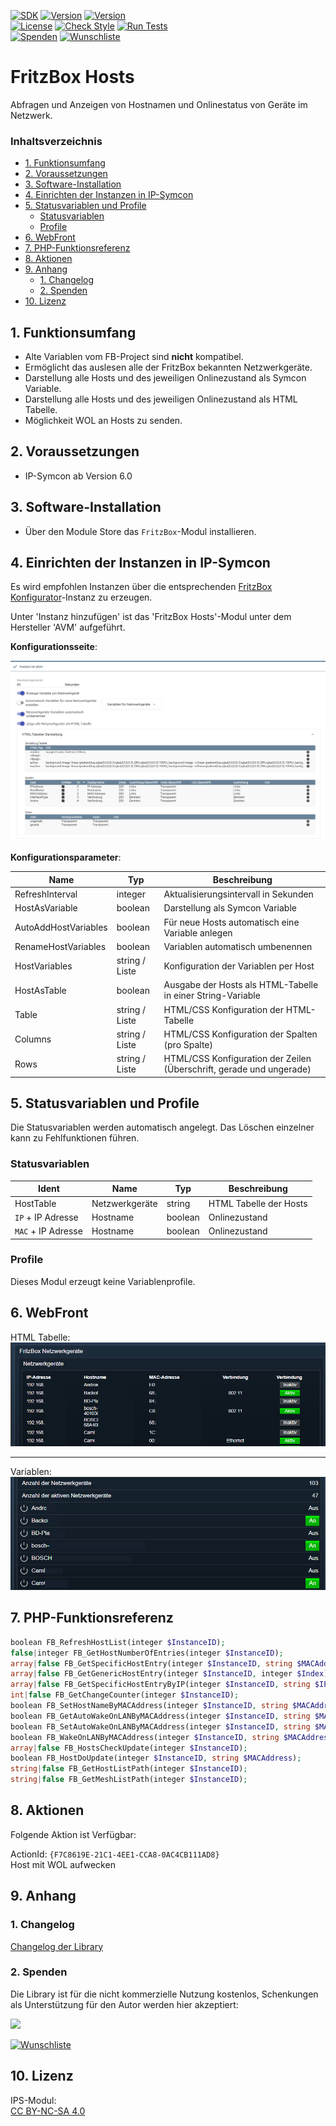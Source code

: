 [![SDK](https://img.shields.io/badge/Symcon-PHPModul-red.svg)](https://www.symcon.de/service/dokumentation/entwicklerbereich/sdk-tools/sdk-php/)
[![Version](https://img.shields.io/badge/Modul%20version-0.80-blue.svg)]()
[![Version](https://img.shields.io/badge/Symcon%20Version-6.0%20%3E-green.svg)](https://community.symcon.de/t/ip-symcon-6-0-testing/44478)  
[![License](https://img.shields.io/badge/License-CC%20BY--NC--SA%204.0-green.svg)](https://creativecommons.org/licenses/by-nc-sa/4.0/)
[![Check Style](https://github.com/Nall-chan/FritzBox/workflows/Check%20Style/badge.svg)](https://github.com/Nall-chan/FritzBox/actions) [![Run Tests](https://github.com/Nall-chan/FritzBox/workflows/Run%20Tests/badge.svg)](https://github.com/Nall-chan/FritzBox/actions)  
[![Spenden](https://www.paypalobjects.com/de_DE/DE/i/btn/btn_donate_SM.gif)](#2-spenden)
[![Wunschliste](https://img.shields.io/badge/Wunschliste-Amazon-ff69fb.svg)](#2-spenden)  

# FritzBox Hosts <!-- omit in toc -->
Abfragen und Anzeigen von Hostnamen und Onlinestatus von Geräte im Netzwerk.

### Inhaltsverzeichnis <!-- omit in toc -->

- [1. Funktionsumfang](#1-funktionsumfang)
- [2. Voraussetzungen](#2-voraussetzungen)
- [3. Software-Installation](#3-software-installation)
- [4. Einrichten der Instanzen in IP-Symcon](#4-einrichten-der-instanzen-in-ip-symcon)
- [5. Statusvariablen und Profile](#5-statusvariablen-und-profile)
  - [Statusvariablen](#statusvariablen)
  - [Profile](#profile)
- [6. WebFront](#6-webfront)
- [7. PHP-Funktionsreferenz](#7-php-funktionsreferenz)
- [8. Aktionen](#8-aktionen)
- [9. Anhang](#9-anhang)
  - [1. Changelog](#1-changelog)
  - [2. Spenden](#2-spenden)
- [10. Lizenz](#10-lizenz)

## 1. Funktionsumfang

* Alte Variablen vom FB-Project sind **nicht** kompatibel.
* Ermöglicht das auslesen alle der FritzBox bekannten Netzwerkgeräte.  
* Darstellung alle Hosts und des jeweiligen Onlinezustand als Symcon Variable.  
* Darstellung alle Hosts und des jeweiligen Onlinezustand als HTML Tabelle.  
* Möglichkeit WOL an Hosts zu senden.  

## 2. Voraussetzungen

- IP-Symcon ab Version 6.0

## 3. Software-Installation

* Über den Module Store das `FritzBox`-Modul installieren.

## 4. Einrichten der Instanzen in IP-Symcon

 Es wird empfohlen Instanzen über die entsprechenden [FritzBox Konfigurator](../FritzBox%20Configurator/README.md)-Instanz zu erzeugen.  
 
 Unter 'Instanz hinzufügen' ist das 'FritzBox Hosts'-Modul unter dem Hersteller 'AVM' aufgeführt.

__Konfigurationsseite__:

![Config](imgs/config1.png)  

__Konfigurationsparameter__:  

| Name                 | Typ            | Beschreibung                                                         |
| -------------------- | -------------- | -------------------------------------------------------------------- |
| RefreshInterval      | integer        | Aktualisierungsintervall in Sekunden                                 |
| HostAsVariable       | boolean        | Darstellung als Symcon Variable                                      |
| AutoAddHostVariables | boolean        | Für neue Hosts automatisch eine Variable anlegen                     |
| RenameHostVariables  | boolean        | Variablen automatisch umbenennen                                     |
| HostVariables        | string / Liste | Konfiguration der Variablen per Host                                 |
| HostAsTable          | boolean        | Ausgabe der Hosts als HTML-Tabelle in einer String-Variable          |
| Table                | string / Liste | HTML/CSS Konfiguration der HTML-Tabelle                              |
| Columns              | string / Liste | HTML/CSS Konfiguration der Spalten (pro Spalte)                      |
| Rows                 | string / Liste | HTML/CSS Konfiguration der Zeilen (Überschrift, gerade und ungerade) |

## 5. Statusvariablen und Profile

Die Statusvariablen werden automatisch angelegt. Das Löschen einzelner kann zu Fehlfunktionen führen.

### Statusvariablen

| Ident              | Name           | Typ     | Beschreibung           |
| ------------------ | -------------- | ------- | ---------------------- |
| HostTable          | Netzwerkgeräte | string  | HTML Tabelle der Hosts |
| `IP` + IP Adresse  | Hostname       | boolean | Onlinezustand          |
| `MAC` + IP Adresse | Hostname       | boolean | Onlinezustand          |

### Profile

Dieses Modul erzeugt keine Variablenprofile.  

## 6. WebFront

HTML Tabelle:  
![Webfront](imgs/webfront1.png)  

---  

Variablen:  
![Webfront](imgs/webfront2.png)  

## 7. PHP-Funktionsreferenz

```php
boolean FB_RefreshHostList(integer $InstanceID);
false|integer FB_GetHostNumberOfEntries(integer $InstanceID);
array|false FB_GetSpecificHostEntry(integer $InstanceID, string $MACAddress);
array|false FB_GetGenericHostEntry(integer $InstanceID, integer $Index);
array|false FB_GetSpecificHostEntryByIP(integer $InstanceID, string $IPAddress);
int|false FB_GetChangeCounter(integer $InstanceID);
boolean FB_SetHostNameByMACAddress(integer $InstanceID, string $MACAddress, string $Hostname);
boolean FB_GetAutoWakeOnLANByMACAddress(integer $InstanceID, string $MACAddress);
boolean FB_SetAutoWakeOnLANByMACAddress(integer $InstanceID, string $MACAddress, boolean $Enabled);
boolean FB_WakeOnLANByMACAddress(integer $InstanceID, string $MACAddress);
array|false FB_HostsCheckUpdate(integer $InstanceID);
boolean FB_HostDoUpdate(integer $InstanceID, string $MACAddress);
string|false FB_GetHostListPath(integer $InstanceID);
string|false FB_GetMeshListPath(integer $InstanceID);
```

## 8. Aktionen

Folgende Aktion ist Verfügbar:

ActionId: `{F7C8619E-21C1-4EE1-CCA8-0AC4CB111AD8}`  
Host mit WOL aufwecken  

## 9. Anhang

### 1. Changelog

[Changelog der Library](../README.md#changelog)

### 2. Spenden

  Die Library ist für die nicht kommerzielle Nutzung kostenlos, Schenkungen als Unterstützung für den Autor werden hier akzeptiert:  

<a href="https://www.paypal.com/donate?hosted_button_id=G2SLW2MEMQZH2" target="_blank"><img src="https://www.paypalobjects.com/de_DE/DE/i/btn/btn_donate_LG.gif" border="0" /></a>  

[![Wunschliste](https://img.shields.io/badge/Wunschliste-Amazon-ff69fb.svg)](https://www.amazon.de/hz/wishlist/ls/YU4AI9AQT9F?ref_=wl_share) 

## 10. Lizenz

  IPS-Modul:  
  [CC BY-NC-SA 4.0](https://creativecommons.org/licenses/by-nc-sa/4.0/)  


